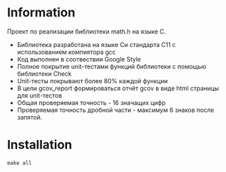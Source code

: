 # Information
Проект по реализации библиотеки math.h на языке С.

- Библиотека разработана на языке Си стандарта C11 с использованием компиятора gcc
- Код выполнен в соотвествии Google Style
- Полное покрытие unit-тестами функций библиотеки c помощью библиотеки Check
- Unit-тесты покрывают более 80% каждой функции
- В цели gcov_report формироваться отчёт gcov в виде html страницы для unit-тестов
- Общая проверяемая точность - 16 значащих цифр
- Проверяемая точность дробной части - максимум 6 знаков после запятой.


# Installation
```
make all
```
